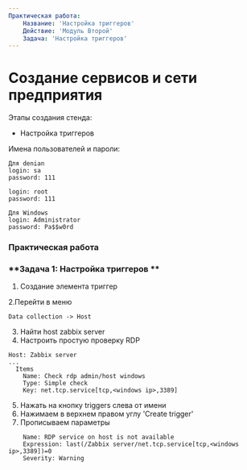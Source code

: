 ```yaml
---
Практическая работа:
    Название: 'Настройка триггеров'
    Действие: 'Модуль Второй'
    Задача: 'Настройка триггеров'
---
```

# **Создание сервисов и сети предприятия**

Этапы создания стенда:

- Настройка триггеров

Имена пользователей и пароли:
```
Для denian
login: sa
password: 111

login: root 
password: 111
```
```
Для Windows
login: Administrator
password: Pa$$w0rd
```
### **Практическая работа**

### **Задача 1: Настройка триггеров **
1. Создание элемента триггер

2.Перейти в меню 
```
Data collection -> Host
```
3. Найти host zabbix server
4. Настроить простую проверку RDP
```
Host: Zabbix server
...
  Items
    Name: Check rdp admin/host windows
    Type: Simple check
    Key: net.tcp.service[tcp,<windows ip>,3389]
```
5. Нажать на кнопку triggers слева от имени 
6. Нажимаем в верхнем правом углу 'Create trigger'
7. Прописываем параметры 

```
    Name: RDP service on host is not available
    Expression: last(/Zabbix server/net.tcp.service[tcp,<windows ip>,3389])=0
    Severity: Warning
```

